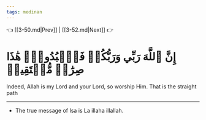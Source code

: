 ```yaml
---
tags: medinan
---
```


👈 [[3-50.md|Prev]] | [[3-52.md|Next]] 👉

# إِنَّ ٱللَّهَ رَبِّي وَرَبُّكُمۡ فَٱعۡبُدُوهُۚ هَٰذَا صِرَٰطٞ مُّسۡتَقِيمٞ

Indeed, Allah is my Lord and your Lord, so worship Him. That is the straight path

---
- The true message of Isa is La illaha illallah.
